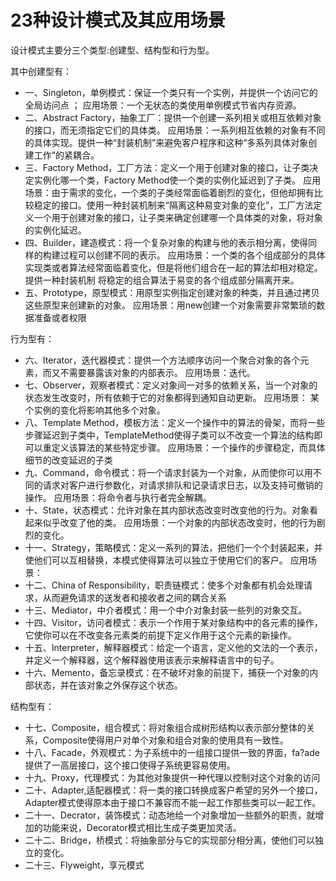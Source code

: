 # 23种设计模式及其应用场景

设计模式主要分三个类型:创建型、结构型和行为型。
 
其中创建型有： 

* 一、Singleton，单例模式：保证一个类只有一个实例，并提供一个访问它的全局访问点 ；     应用场景：一个无状态的类使用单例模式节省内存资源。 
* 二、Abstract Factory，抽象工厂：提供一个创建一系列相关或相互依赖对象的接口，而无须指定它们的具体类。        应用场景：一系列相互依赖的对象有不同的具体实现。提供一种“封装机制”来避免客户程序和这种“多系列具体对象创建工作”的紧耦合。 
* 三、Factory Method，工厂方法：定义一个用于创建对象的接口，让子类决定实例化哪一个类，Factory Method使一个类的实例化延迟到了子类。     应用场景：由于需求的变化，一个类的子类经常面临着剧烈的变化，但他却拥有比较稳定的接口。使用一种封装机制来“隔离这种易变对象的变化”，工厂方法定义一个用于创建对象的接口，让子类来确定创建哪一个具体类的对象，将对象的实例化延迟。 
* 四、Builder，建造模式：将一个复杂对象的构建与他的表示相分离，使得同样的构建过程可以创建不同的表示。      应用场景：一个类的各个组成部分的具体实现类或者算法经常面临着变化，但是将他们组合在一起的算法却相对稳定。提供一种封装机制 将稳定的组合算法于易变的各个组成部分隔离开来。 
* 五、Prototype，原型模式：用原型实例指定创建对象的种类，并且通过拷贝这些原型来创建新的对象。       应用场景：用new创建一个对象需要非常繁琐的数据准备或者权限 


行为型有： 

* 六、Iterator，迭代器模式：提供一个方法顺序访问一个聚合对象的各个元素，而又不需要暴露该对象的内部表示。       应用场景：迭代。 
* 七、Observer，观察者模式：定义对象间一对多的依赖关系，当一个对象的状态发生改变时，所有依赖于它的对象都得到通知自动更新。     应用场景： 某个实例的变化将影响其他多个对象。 
* 八、Template Method，模板方法：定义一个操作中的算法的骨架，而将一些步骤延迟到子类中，TemplateMethod使得子类可以不改变一个算法的结构即可以重定义该算法的某些特定步骤。   应用场景：一个操作的步骤稳定，而具体细节的改变延迟的子类 
* 九、Command，命令模式：将一个请求封装为一个对象，从而使你可以用不同的请求对客户进行参数化，对请求排队和记录请求日志，以及支持可撤销的操作。        应用场景：将命令者与执行者完全解耦。 
* 十、State，状态模式：允许对象在其内部状态改变时改变他的行为。对象看起来似乎改变了他的类。           应用场景：一个对象的内部状态改变时，他的行为剧烈的变化。 
* 十一、Strategy，策略模式：定义一系列的算法，把他们一个个封装起来，并使他们可以互相替换，本模式使得算法可以独立于使用它们的客户。        应用场景： 
* 十二、China of Responsibility，职责链模式：使多个对象都有机会处理请求，从而避免请求的送发者和接收者之间的耦合关系 
* 十三、Mediator，中介者模式：用一个中介对象封装一些列的对象交互。 
*  十四、Visitor，访问者模式：表示一个作用于某对象结构中的各元素的操作，它使你可以在不改变各元素类的前提下定义作用于这个元素的新操作。 
*  十五、Interpreter，解释器模式：给定一个语言，定义他的文法的一个表示，并定义一个解释器，这个解释器使用该表示来解释语言中的句子。 
*  十六、Memento，备忘录模式：在不破坏对象的前提下，捕获一个对象的内部状态，并在该对象之外保存这个状态。 

结构型有： 
    
* 十七、Composite，组合模式：将对象组合成树形结构以表示部分整体的关系，Composite使得用户对单个对象和组合对象的使用具有一致性。 
* 十八、Facade，外观模式：为子系统中的一组接口提供一致的界面，fa?ade提供了一高层接口，这个接口使得子系统更容易使用。 
* 十九、Proxy，代理模式：为其他对象提供一种代理以控制对这个对象的访问 
* 二十、Adapter,适配器模式：将一类的接口转换成客户希望的另外一个接口，Adapter模式使得原本由于接口不兼容而不能一起工作那些类可以一起工作。 
* 二十一、Decrator，装饰模式：动态地给一个对象增加一些额外的职责，就增加的功能来说，Decorator模式相比生成子类更加灵活。 
* 二十二、Bridge，桥模式：将抽象部分与它的实现部分相分离，使他们可以独立的变化。 
* 二十三、Flyweight，享元模式 